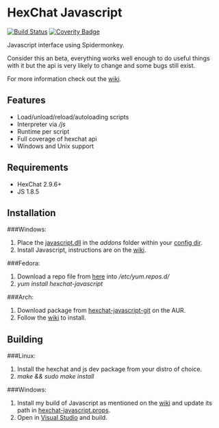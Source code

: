 HexChat Javascript
==================

[![Build Status](https://travis-ci.org/TingPing/hexchat-javascript.png?branch=master)](https://travis-ci.org/TingPing/hexchat-javascript)
[![Coverity Badge](https://scan.coverity.com/projects/1399/badge.svg)](https://scan.coverity.com/projects/1399)

Javascript interface using Spidermonkey.

Consider this an beta, everything works well enough to do useful things with it
but the api is very likely to change and some bugs still exist.

For more information check out the [wiki](https://github.com/TingPing/hexchat-javascript/wiki).


Features
--------

- Load/unload/reload/autoloading scripts
- Interpreter via */js*
- Runtime per script
- Full coverage of hexchat api
- Windows and Unix support

Requirements
------------

- HexChat 2.9.6+
- JS 1.8.5

Installation
------------

###Windows:

1. Place the [javascript.dll](https://github.com/TingPing/hexchat-javascript/releases) in the *addons* folder within your [config dir](http://docs.hexchat.org/en/latest/settings.html#config-files).
2. Install Javascript, instructions are on the [wiki](https://github.com/TingPing/hexchat-javascript/wiki/Javascript-on-Windows).

###Fedora:

1. Download a repo file from [here](http://copr-fe.cloud.fedoraproject.org/coprs/tingping/hexchat-javascript/) into */etc/yum.repos.d/*
2. *yum install hexchat-javascript*

###Arch:

1. Download package from [hexchat-javascript-git](https://aur.archlinux.org/packages/hexchat-javascript-git/) on the AUR.
2. Follow the [wiki](https://wiki.archlinux.org/index.php/Arch_User_Repository#Installing_packages) to install.

Building
--------

###Linux:

1. Install the hexchat and js dev package from your distro of choice.
2. *make && sudo make install*

###Windows:

1. Install my build of Javascript as mentioned on the [wiki](https://github.com/TingPing/hexchat-javascript/wiki/Javascript-on-Windows) and update its path in [hexchat-javascript.props](win32/hexchat-javascript.props).
2. Open in [Visual Studio](https://www.microsoft.com/visualstudio/eng/downloads#d-express-windows-desktop) and build.
